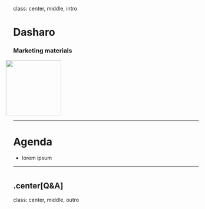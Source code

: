 class: center, middle, intro

# Dasharo

### Marketing materials

<img src="/remark-templates/dasharo-presentation-template/images/dasharo-sygnet-white.svg" width="150px" style="margin-left:-20px">

---

# Agenda


* lorem ipsum

---

# 

## .center[Q&A]

class: center, middle, outro
